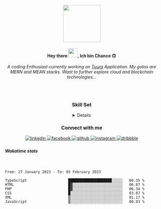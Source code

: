 <div align="center">
<img src="https://camo.githubusercontent.com/47e358432b88d0ffdc582cfee1c637cfa07414d43dc78333d8b1da085f404dba/68747470733a2f2f6d656469612e67697068792e636f6d2f6d656469612f6a49675866346867624843654b69587076742f67697068792e676966" align="center" height="123" width="" />
</div>  
  

#### <div align="center">Hey there <img src="https://raw.githubusercontent.com/MartinHeinz/MartinHeinz/master/wave.gif" width="30">, Ich bin Chance 🙃</div>  
  


 <div align="center" width="10%">
  
###### A coding Enthusiast currently working on [Tuura](http://tuura-frontend.netlify.app "Tuura") Application. My gotos are MERN and MEAN stacks. Want to further explore cloud and blockchain technologies... 
<!-- Apart from coding count me in on debating or gimme a book to read and food :blush: --> 
</div>
<br>
<div align="center">
  
### Skill Set  
 </div>
<details align="center"><table><tr><td valign="top" width="33%">

### <div align="center"> Design </div>   
<div align="center">  
<img style="margin: 10px" src="https://profilinator.rishav.dev/skills-assets/adobexd.png" alt="Adobe XD" height="50" />  
</div>

</td><td valign="top" width="33%">

### <div align="center"> Backend </div> 
<div align="center">  
<img style="margin: 10px" src="https://profilinator.rishav.dev/skills-assets/php-original.svg" alt="PHP" height="50" />  
<img style="margin: 10px" src="https://profilinator.rishav.dev/skills-assets/mongodb-original-wordmark.svg" alt="MongoDB" height="50" />  
<img style="margin: 10px" src="https://profilinator.rishav.dev/skills-assets/nodejs-original-wordmark.svg" alt="Node.js" height="50" />  
<img style="margin: 10px" src="https://profilinator.rishav.dev/skills-assets/linux-original.svg" alt="Linux" height="50" />  
<img style="margin: 10px" src="https://profilinator.rishav.dev/skills-assets/express-original-wordmark.svg" alt="Express.js" height="50" />  
<img style="margin: 10px" src="https://profilinator.rishav.dev/skills-assets/redux-original.svg" alt="Redux" height="50" />  
<img style="margin: 10px" src="https://profilinator.rishav.dev/skills-assets/cplusplus-original.svg" alt="C++" height="50" />  
<img style="margin: 10px" src="https://profilinator.rishav.dev/skills-assets/mysql-original-wordmark.svg" alt="MySQL" height="50" />  
<img style="margin: 10px" src="https://profilinator.rishav.dev/skills-assets/laravel-plain-wordmark.svg" alt="Laravel" height="50" />  
<img style="margin: 10px" src="https://profilinator.rishav.dev/skills-assets/java-original-wordmark.svg" alt="Java" height="50" />  
<img style="margin: 10px" src="https://profilinator.rishav.dev/skills-assets/git-scm-icon.svg" alt="Git" height="50" />  
<img style="margin: 10px" src="https://profilinator.rishav.dev/skills-assets/typescript-original.svg" alt="TypeScript" height="50" />  
</div>

</td><td valign="top" width="33%">



  ### <div align="center"> Frontend </div> 
<div align="center">  
<img style="margin: 10px" src="https://profilinator.rishav.dev/skills-assets/react-original-wordmark.svg" alt="React" height="50" />  
<img style="margin: 10px" src="https://profilinator.rishav.dev/skills-assets/angularjs-original.svg" alt="Angular" height="50" />  
<img style="margin: 10px" src="https://profilinator.rishav.dev/skills-assets/bootstrap-plain.svg" alt="Bootstrap" height="50" />  
<img style="margin: 10px" src="https://profilinator.rishav.dev/skills-assets/sass-original.svg" alt="Sass" height="50" />  
<img style="margin: 10px" src="https://profilinator.rishav.dev/skills-assets/vuejs-original-wordmark.svg" alt="Vue.js" height="50" />  
</div>

</td></tr></table></details>  
<div align="center">
  
### Connect with me
</div>  
<div align="center">
<a href="https://linkedin.com/in/ineza-jöst-chance-12509a211/" target="_blank">
<img src=https://img.shields.io/badge/linkedin-%231E77B5.svg?&style=for-the-badge&logo=linkedin&logoColor=white alt=linkedin style="margin-bottom: 5px;" />
</a>
<a href="https://www.facebook.com/ineza.jostchance" target="_blank">
<img src=https://img.shields.io/badge/facebook-%232E87FB.svg?&style=for-the-badge&logo=facebook&logoColor=white alt=facebook style="margin-bottom: 5px;" />
</a>
<a href="https://github.com/Chancee1" target="_blank">
<img src=https://img.shields.io/badge/github-%2324292e.svg?&style=for-the-badge&logo=github&logoColor=white alt=github style="margin-bottom: 5px;" />
</a>
<a href="https://instagram.com/_c.h.a.n.c.e" target="_blank">
<img src=https://img.shields.io/badge/instagram-%23000000.svg?&style=for-the-badge&logo=instagram&logoColor=white alt=instagram style="margin-bottom: 5px;" />
</a>
<a href="https://dribbble.com/Chancee" target="_blank">
<img src=https://img.shields.io/badge/dribbble-%23E45285.svg?&style=for-the-badge&logo=dribbble&logoColor=white alt=dribbble style="margin-bottom: 5px;" />
</a>  
</div>  

##### Wakatime stats  

<!-- <div align="center">

### Github Stats 
  
  </div>
<div><img src="https://github-readme-stats.vercel.app/api?username=Chancee1&show_icons=true&count_private=true&hide_border=true" align="center" /></div>  
-->
<br/>  
<!--START_SECTION:waka-->

```text
From: 27 January 2023 - To: 03 February 2023

TypeScript                   ████████████████████░░░░░   80.35 %
HTML                         █▓░░░░░░░░░░░░░░░░░░░░░░░   06.87 %
PHP                          █▓░░░░░░░░░░░░░░░░░░░░░░░   06.34 %
CSS                          █░░░░░░░░░░░░░░░░░░░░░░░░   03.87 %
XML                          ▒░░░░░░░░░░░░░░░░░░░░░░░░   01.17 %
JavaScript                   ▒░░░░░░░░░░░░░░░░░░░░░░░░   00.83 %
```

<!--END_SECTION:waka-->
<br />

